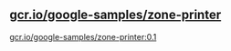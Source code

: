 
[gcr.io/google-samples/zone-printer](https://hub.docker.com/r/anjia0532/google-samples.zone-printer/tags/)
-----


[gcr.io/google-samples/zone-printer:0.1](https://hub.docker.com/r/anjia0532/google-samples.zone-printer/tags/)


